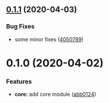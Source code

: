## [0.1.1](https://github.com/BlockABC/one_chain_ckb/compare/prepare-v0.1.0...prepare-v0.1.1) (2020-04-03)


### Bug Fixes

* some minor fixes ([4050789](https://github.com/BlockABC/one_chain_ckb/commit/40507895ec8a1d623fcf9ccf933ed2f8051f18d3))



# 0.1.0 (2020-04-02)


### Features

* **core:** add core module ([abb0124](https://github.com/BlockABC/one_chain_ckb/commit/abb012454997f2e08dba0543ef2318f49969f19d))



